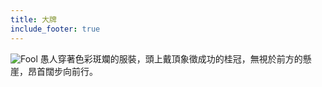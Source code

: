 ```yaml
---
title: 大牌
include_footer: true
---
```


![Fool](/images/00-tarot-images/00-fool.jpg "Fool")
愚人穿著色彩斑斕的服裝，頭上戴頂象徵成功的桂冠，無視於前方的懸崖，昂首闊步向前行。